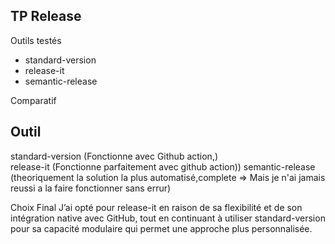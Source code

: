 TP Release
------------

 Outils testés
- standard-version
- release-it
- semantic-release

Comparatif

 Outil           
--------
 standard-version  (Fonctionne  avec Github action,)    
 release-it       (Fonctionne parfaitement avec github action))
 semantic-release  (theoriquement la solution la plus automatisé,complete => Mais je n'ai jamais reussi a la faire fonctionner sans errur)

Choix Final
J’ai opté pour release-it en raison de sa flexibilité et de son intégration native avec GitHub, tout en continuant à utiliser standard-version pour sa capacité modulaire qui permet une approche plus personnalisée. 

